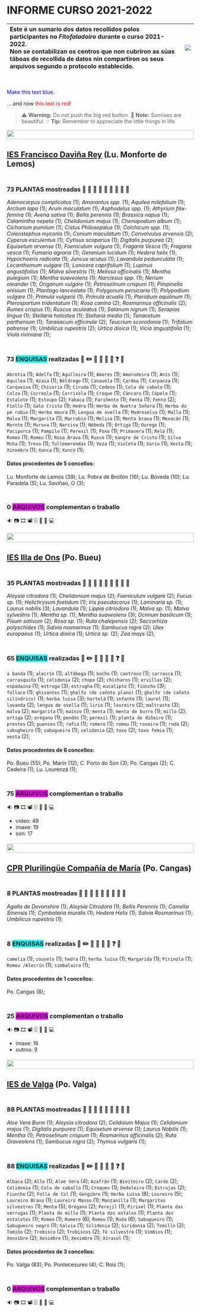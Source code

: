 <link rel="stylesheet" href="css/estilo.css">

# INFORME CURSO 2021-2022



| Este é un sumario dos datos recollidos polos participantes no _Fitofaladoiro_ durante o curso 2021-2022.   <br />Non se contabilizan os centros que non cubriron as súas táboas de recollida de datos nin compartiron os seus arquivos segundo o protocolo establecido. | <img src='img/fitofaladoiro_animado_transparente.gif'> |
| :--- | --- |


<br /><p style="color:blue">Make this text blue.</p> ... and now <font color="red">this text is red!</font>



> :warning: **Warning:** Do not push the big red button.
> :memo: **Note:** Sunrises are beautiful.
> :bulb: **Tip:** Remember to appreciate the little things in life.


<img src='img/pixelgrey_25.gif' width='100%' height='25px'>
<div class='divpart'>

## <span class='participante'>[IES Francisco Daviña Rey](http://fitofaladoiro.eu?fich=186tgTeKcOELFC2Xayl6EDYgkjC2Ir9Y9DqDz6926jzg) (Lu. Monforte de Lemos)</span>

</div>

<img src='img/pixelgreen.gif' width='100%' height='5px'>

<div class='divpla'>

### 73 <span class='PLA'>PLANTAS</span> mostreadas  :herb: :deciduous_tree: :evergreen_tree: :palm_tree: :seedling: :tomato: :pear: :apple: :mushroom: 
_Adenocarpus complicatus_&nbsp;(1); _Amarantus spp._&nbsp;(1); _Aquilea milefolium_&nbsp;(1); _Arctium lapa_&nbsp;(1); _Arum maculatum_&nbsp;(1); _Asphodelus spp._&nbsp;(1); _Athyrium filix-femina_&nbsp;(1); _Avena sativa_&nbsp;(1); _Bellis perennis_&nbsp;(1); _Brassica napus_&nbsp;(1); _Calamintha nepeta_&nbsp;(1); _Chelidonium majus_&nbsp;(1); _Chenopodium album_&nbsp;(1); _Cichorium pumilum_&nbsp;(1); _Cistus Philosepalus_&nbsp;(1); _Colchicum spp._&nbsp;(1); _Coleostephus myconis_&nbsp;(1); _Conium maculatum_&nbsp;(1); _Convolvulus arvensis_&nbsp;(2); _Cyperus esculentus_&nbsp;(1); _Cytisus scoparius_&nbsp;(1); _Digitalis purpurea_&nbsp;(2); _Equisetum arvense_&nbsp;(1); _Foeniculum vulgura_&nbsp;(1); _Fragaria Vesca_&nbsp;(1); _Fragaria vesca_&nbsp;(1); _Fumaria agraria_&nbsp;(1); _Geranium lucidum_&nbsp;(1); _Hedera helix_&nbsp;(1); _Hypochoeris radicata_&nbsp;(1); _Juncus acutus_&nbsp;(1); _Lavandula pedunculata_&nbsp;(1); _Lecanthemum vulgare_&nbsp;(1); _Lonicera caprifolium_&nbsp;(1); _Lupinus angustifolius_&nbsp;(1); _Malva silvestris_&nbsp;(1); _Melissa officinalis_&nbsp;(1); _Mentha pulegium_&nbsp;(1); _Mentha suaveolens_&nbsp;(1); _Narcissus spp._&nbsp;(1); _Nerium oleander_&nbsp;(1); _Origanum vulgare_&nbsp;(1); _Petroselinum crispum_&nbsp;(1); _Pimpinella anisium_&nbsp;(1); _Plantago lanceolata_&nbsp;(1); _Polygonum persicaria_&nbsp;(1); _Polypodium vulgare_&nbsp;(1); _Primula vulgaris_&nbsp;(1); _Prímula acualis_&nbsp;(1); _Pteridium aquilinum_&nbsp;(1); _Pterospartum tridentatum_&nbsp;(1); _Rosa canina_&nbsp;(2); _Rosmarinus officinalis_&nbsp;(2); _Rumex crispus_&nbsp;(1); _Ruscus aculeatus_&nbsp;(1); _Salanum nigrum_&nbsp;(1); _Serapias lingua_&nbsp;(1); _Stellaria holostea_&nbsp;(1); _Stellaria media_&nbsp;(1); _Tanacetum parthenium_&nbsp;(1); _Taraxacum officinale_&nbsp;(2); _Teucrium scorodonia_&nbsp;(1); _Trifolium patrense_&nbsp;(1); _Umbilicus rupestris_&nbsp;(2); _Urtica dioica_&nbsp;(1); _Vicia angustifolia_&nbsp;(1); _Viola riviniana_&nbsp;(1); 
</div>

<img src='img/pixelgreen.gif' width='100%' height='5px'>

<img src='img/pixelcyan.gif' width='100%' height='5px'>

<div class='divenq'>

### 73 <span style='background:cyan;'>ENQUISAS</span> realizadas  :notebook: :pencil2: :microphone: :older_man: :older_woman: :movie_camera: :question: :pencil: 


`Abrotia`&nbsp;(1); `Adelfa`&nbsp;(1); `Agulleira`&nbsp;(1); `Amores`&nbsp;(1); `Amorodeira`&nbsp;(1); `Anís`&nbsp;(1); `Aquilea`&nbsp;(1); `Azaia`&nbsp;(1); `Béldrego`&nbsp;(1); `Canavela`&nbsp;(1); `Cardea`&nbsp;(1); `Carpanza`&nbsp;(1); `Carqueixa`&nbsp;(1); `Chicoria`&nbsp;(1); `Ciruda`&nbsp;(1); `Codeso`&nbsp;(1); `Cola de cabalo`&nbsp;(1); `Colza`&nbsp;(1); `Correola`&nbsp;(1); `Corrixola`&nbsp;(1); `Croque`&nbsp;(1); `Cáncaro`&nbsp;(1); `Cópelo`&nbsp;(1); `Estalote`&nbsp;(1); `Estoupo`&nbsp;(2); `Fabaca`&nbsp;(1); `Fariñento`&nbsp;(1); `Fenta`&nbsp;(1); `Fento`&nbsp;(2); `Fiollo`&nbsp;(1); `Galo Cristo`&nbsp;(1); `Hedra`&nbsp;(1); `Herba de Nuetra Señora`&nbsp;(1); `Herba do pé rubio`&nbsp;(1); `Herba moura`&nbsp;(1); `Lengua de ovella`&nbsp;(1); `Madreselva`&nbsp;(1); `Malla`&nbsp;(1); `Malva`&nbsp;(1); `Margarita`&nbsp;(1); `Marrubio`&nbsp;(1); `Melisa`&nbsp;(1); `Menta brava`&nbsp;(1); `Mexacán`&nbsp;(1); `Morote`&nbsp;(1); `Muruxa`&nbsp;(1); `Narciso`&nbsp;(1); `Nébeda`&nbsp;(1); `Ortiga`&nbsp;(1); `Ourego`&nbsp;(1); `Paciporca`&nbsp;(1); `Pampilo`&nbsp;(1); `Perexil`&nbsp;(1); `Poxo`&nbsp;(1); `Primavera`&nbsp;(1); `Reló`&nbsp;(1); `Romeo`&nbsp;(1); `Romeu`&nbsp;(1); `Rosa Brava`&nbsp;(1); `Rusco`&nbsp;(1); `Sangre de Cristo`&nbsp;(1); `Silva Mcha`&nbsp;(1); `Trevo`&nbsp;(1); `Tullemerendas`&nbsp;(1); `Veza`&nbsp;(1); `Violeta`&nbsp;(1); `Xario`&nbsp;(1); `Xesta`&nbsp;(1); `Xinxebra`&nbsp;(1); `Xunca`&nbsp;(1); `Xunco`&nbsp;(1); 
#### Datos procedentes de 5 concellos:

Lu. Monforte de Lemos&nbsp;(39); Lu. Pobra de Brollón&nbsp;(16); Lu. Bóveda&nbsp;(10); Lu. Paradela&nbsp;(5); Lu. Saviñao, O&nbsp;(3); 
</div>

<img src='img/pixelcyan.gif' width='100%' height='5px'>

<img src='img/pixelmagenta.gif' width='100%' height='5px'>

<div class='divarq'>

### 0 <span style='background:magenta;'>ARQUIVOS</span> complementan o traballo
  :sound: :camera: :film_strip: :film_projector: :file_cabinet: :open_file_folder: :floppy_disk: :computer: 

</div>


<img src='img/pixelmagenta.gif' width='100%' height='5px'>

<img src='img/pixelgrey_25.gif' width='100%' height='25px'>
<div class='divpart'>

## <span class='participante'>[IES Illa de Ons](http://fitofaladoiro.eu?fich=12ejm7IFw5ItM57N0rmbfdWP0mjxlOrkaQ128UjOf8bo) (Po. Bueu)</span>

</div>

<img src='img/pixelgreen.gif' width='100%' height='5px'>

<div class='divpla'>

### 35 <span class='PLA'>PLANTAS</span> mostreadas  :herb: :deciduous_tree: :evergreen_tree: :palm_tree: :seedling: :tomato: :pear: :apple: :mushroom: 
_Aloysia citrodora_&nbsp;(1); _Chelidonium majus_&nbsp;(2); _Foeniculum vulgare_&nbsp;(2); _Fucus sp._&nbsp;(1); _Helichrysum foetidum_&nbsp;(1); _Iris pseudacorus_&nbsp;(1); _Laminaria sp._&nbsp;(1); _Laurus nobilis_&nbsp;(3); _Lavandula_&nbsp;(1); _Lippia citriodora_&nbsp;(1); _Malva sp._&nbsp;(1); _Malva sylvestris_&nbsp;(1); _Mentha sp._&nbsp;(1); _Mentha suaveolens_&nbsp;(3); _Ocimum basilicum_&nbsp;(1); _Pisum sativum_&nbsp;(2); _Rosa sp._&nbsp;(1); _Ruta chalepensis_&nbsp;(2); _Saccorhiza polyschides_&nbsp;(1); _Salvia rosmarinus_&nbsp;(1); _Sambucus nigra_&nbsp;(2); _Ulex europaeus_&nbsp;(1); _Urtica dioica_&nbsp;(1); _Urtica sp._&nbsp;(2); _Zea mays_&nbsp;(2); 
</div>

<img src='img/pixelgreen.gif' width='100%' height='5px'>

<img src='img/pixelcyan.gif' width='100%' height='5px'>

<div class='divenq'>

### 65 <span style='background:cyan;'>ENQUISAS</span> realizadas  :notebook: :pencil2: :microphone: :older_man: :older_woman: :movie_camera: :question: :pencil: 


`a banda`&nbsp;(1); `alecrín`&nbsp;(1); `alfábega`&nbsp;(1); `bocho`&nbsp;(1); `cantroxo`&nbsp;(1); `carrasca`&nbsp;(1); `carrasquiña`&nbsp;(1); `celidonia`&nbsp;(2); `chopo`&nbsp;(2); `chícharos`&nbsp;(1); `ervillas`&nbsp;(2); `espadaina`&nbsp;(1); `estruga`&nbsp;(3); `estrugha`&nbsp;(1); `eucalipto`&nbsp;(1); `fiúncho`&nbsp;(3); `follaco`&nbsp;(1); `ghisantes`&nbsp;(1); `gholfo (de cañoto plano)`&nbsp;(1); `gholfo (de cañoto silíndrico)`&nbsp;(1); `herba luísa`&nbsp;(3); `hortelá`&nbsp;(1); `infante`&nbsp;(1); `laurel`&nbsp;(1); `lavanda`&nbsp;(2); `lengua de ovella`&nbsp;(1); `lirio`&nbsp;(1); `loureiro`&nbsp;(2); `maltraste`&nbsp;(3); `malva`&nbsp;(2); `margarita`&nbsp;(1); `maínzo`&nbsp;(1); `menta`&nbsp;(1); `menta de burro`&nbsp;(1); `millo`&nbsp;(2); `ortiga`&nbsp;(2); `orégano`&nbsp;(1); `pendón`&nbsp;(1); `perexil`&nbsp;(1); `planta do diñeiro`&nbsp;(1); `prestes`&nbsp;(2); `puenses`&nbsp;(1); `rafia`&nbsp;(1); `romero`&nbsp;(1); `romeu`&nbsp;(1); `roseira`&nbsp;(1); `ruda`&nbsp;(2); `sabugheiro`&nbsp;(1); `sabugueiro`&nbsp;(1); `selidonia`&nbsp;(2); `toxo`&nbsp;(2); `toxo femia`&nbsp;(1); `xesta`&nbsp;(2); 
#### Datos procedentes de 6 concellos:

Po. Bueu&nbsp;(55); Po. Marín&nbsp;(12); C. Porto do Son&nbsp;(3); Po. Cangas&nbsp;(2); C. Cedeira&nbsp;(1); Lu. Lourenzá&nbsp;(1); 
</div>

<img src='img/pixelcyan.gif' width='100%' height='5px'>

<img src='img/pixelmagenta.gif' width='100%' height='5px'>

<div class='divarq'>

### 75 <span style='background:magenta;'>ARQUIVOS</span> complementan o traballo
  :sound: :camera: :film_strip: :film_projector: :file_cabinet: :open_file_folder: :floppy_disk: :computer: 

- video: 49
- imaxe: 19
- son: 17
</div>


<img src='img/pixelmagenta.gif' width='100%' height='5px'>

<img src='img/pixelgrey_25.gif' width='100%' height='25px'>
<div class='divpart'>

## <span class='participante'>[CPR Plurilingüe Compañía de María](http://fitofaladoiro.eu?fich=1P2Wlz96NfJbmYDDP0kVr2_jdADi66n0YelHwAY4WglA) (Po. Cangas)</span>

</div>

<img src='img/pixelgreen.gif' width='100%' height='5px'>

<div class='divpla'>

### 8 <span class='PLA'>PLANTAS</span> mostreadas  :herb: :deciduous_tree: :evergreen_tree: :palm_tree: :seedling: :tomato: :pear: :apple: :mushroom: 
_Agalla de Devonshire_&nbsp;(1); _Aloysia Citrodora_&nbsp;(1); _Bellis Perennis_&nbsp;(1); _Camelia Sinensis_&nbsp;(1); _Cymbalaria muralis_&nbsp;(1); _Hedera Helix_&nbsp;(1); _Salvia Rosmarinus_&nbsp;(1); _Umbilicus rupestris_&nbsp;(1); 
</div>

<img src='img/pixelgreen.gif' width='100%' height='5px'>

<img src='img/pixelcyan.gif' width='100%' height='5px'>

<div class='divenq'>

### 8 <span style='background:cyan;'>ENQUISAS</span> realizadas  :notebook: :pencil2: :microphone: :older_man: :older_woman: :movie_camera: :question: :pencil: 


`camelia`&nbsp;(1); `couselo`&nbsp;(1); `hedra`&nbsp;(1); `herba luísa`&nbsp;(1); `Margarida`&nbsp;(1); `Pirinola`&nbsp;(1); `Romeu /Alecrín`&nbsp;(1); `simbalaira`&nbsp;(1); 
#### Datos procedentes de 1 concellos:

Po. Cangas&nbsp;(8); 
</div>

<img src='img/pixelcyan.gif' width='100%' height='5px'>

<img src='img/pixelmagenta.gif' width='100%' height='5px'>

<div class='divarq'>

### 25 <span style='background:magenta;'>ARQUIVOS</span> complementan o traballo
  :sound: :camera: :film_strip: :film_projector: :file_cabinet: :open_file_folder: :floppy_disk: :computer: 

- imaxe: 16
- outros: 9
</div>


<img src='img/pixelmagenta.gif' width='100%' height='5px'>

<img src='img/pixelgrey_25.gif' width='100%' height='25px'>
<div class='divpart'>

## <span class='participante'>[IES de Valga](http://fitofaladoiro.eu?fich=108vtcDLGSADF3xEtNlB4_8a0cquOVKFxtg6aUz4LaGk) (Po. Valga)</span>

</div>

<img src='img/pixelgreen.gif' width='100%' height='5px'>

<div class='divpla'>

### 88 <span class='PLA'>PLANTAS</span> mostreadas  :herb: :deciduous_tree: :evergreen_tree: :palm_tree: :seedling: :tomato: :pear: :apple: :mushroom: 
_Aloe Vera Burm_&nbsp;(1); _Aloysia citrodora_&nbsp;(2); _Celidoium Majus_&nbsp;(1); _Celidonium majus_&nbsp;(1); _Digitalis purpurea_&nbsp;(1); _Equisetum arvense_&nbsp;(1); _Laurus Nobilis_&nbsp;(1); _Mentha_&nbsp;(1); _Petroselinum crispum_&nbsp;(1); _Rosmarinus officinalis_&nbsp;(2); _Ruta Graveolens_&nbsp;(1); _Sambucus nigra_&nbsp;(2); _Thymus vulgaris_&nbsp;(1); 
</div>

<img src='img/pixelgreen.gif' width='100%' height='5px'>

<img src='img/pixelcyan.gif' width='100%' height='5px'>

<div class='divenq'>

### 88 <span style='background:cyan;'>ENQUISAS</span> realizadas  :notebook: :pencil2: :microphone: :older_man: :older_woman: :movie_camera: :question: :pencil: 


`Albaca`&nbsp;(2); `Allo`&nbsp;(1); `Aloe Vera`&nbsp;(4); `Azafrán`&nbsp;(1); `Bieiteiro`&nbsp;(2); `Cardo`&nbsp;(2); `Celidonia`&nbsp;(1); `Cola de caballo`&nbsp;(1); `Croques`&nbsp;(1); `Dedaleira`&nbsp;(1); `Estrujas`&nbsp;(2); `Fiuncho`&nbsp;(2); `Folla de Col`&nbsp;(1); `Gengibre`&nbsp;(1); `Herba Luísa`&nbsp;(8); `Loureiro`&nbsp;(5); `Loureiro Bravo`&nbsp;(1); `Loureiro Manso`&nbsp;(1); `Manzanilla`&nbsp;(1); `Margaritas silvestres`&nbsp;(1); `Menta`&nbsp;(5); `Orégano`&nbsp;(2); `Perejil`&nbsp;(1); `Pirixel`&nbsp;(1); `Planta das verrugas`&nbsp;(1); `Planta do millo`&nbsp;(1); `Planta dos estalos`&nbsp;(1); `Planta dos estalotes`&nbsp;(1); `Romeo`&nbsp;(1); `Romero`&nbsp;(6); `Romeu`&nbsp;(1); `Ruda`&nbsp;(6); `Sabugueiro`&nbsp;(1); `Sabugueiro negro`&nbsp;(1); `Salvia`&nbsp;(1); `Silidonia`&nbsp;(2); `Siridonia`&nbsp;(2); `Tomillo`&nbsp;(2); `Tomiño`&nbsp;(2); `Trobisco`&nbsp;(2); `Trobiscos`&nbsp;(2); `Té silvestre`&nbsp;(1); `Vimbios`&nbsp;(1); `Xenxibre`&nbsp;(2); `Xesimbre`&nbsp;(1); `Xeximbre`&nbsp;(1); `Xirasol`&nbsp;(1); 
#### Datos procedentes de 3 concellos:

Po. Valga&nbsp;(83); Po. Pontecesures&nbsp;(4); C. Rois&nbsp;(1); 
</div>

<img src='img/pixelcyan.gif' width='100%' height='5px'>

<img src='img/pixelmagenta.gif' width='100%' height='5px'>

<div class='divarq'>

### 0 <span style='background:magenta;'>ARQUIVOS</span> complementan o traballo
  :sound: :camera: :film_strip: :film_projector: :file_cabinet: :open_file_folder: :floppy_disk: :computer: 

</div>


<img src='img/pixelmagenta.gif' width='100%' height='5px'>
